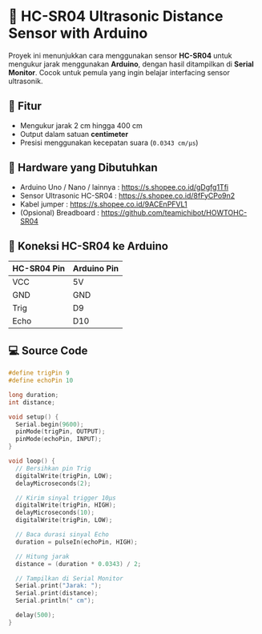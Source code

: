 # 📏 HC-SR04 Ultrasonic Distance Sensor with Arduino

Proyek ini menunjukkan cara menggunakan sensor **HC-SR04** untuk mengukur jarak menggunakan **Arduino**, dengan hasil ditampilkan di **Serial Monitor**. Cocok untuk pemula yang ingin belajar interfacing sensor ultrasonik.

## 🚀 Fitur
- Mengukur jarak 2 cm hingga 400 cm
- Output dalam satuan **centimeter**
- Presisi menggunakan kecepatan suara (`0.0343 cm/µs`)

## 🧰 Hardware yang Dibutuhkan
- Arduino Uno / Nano / lainnya : https://s.shopee.co.id/gDgfg1Tfi
- Sensor Ultrasonic HC-SR04 : https://s.shopee.co.id/8fFyCPo9n2
- Kabel jumper : https://s.shopee.co.id/9ACEnPFVL1
- (Opsional) Breadboard : https://github.com/teamichibot/HOWTOHC-SR04

## 🔌 Koneksi HC-SR04 ke Arduino

| HC-SR04 Pin | Arduino Pin |
|-------------|-------------|
| VCC         | 5V          |
| GND         | GND         |
| Trig        | D9          |
| Echo        | D10         |

## 💻 Source Code

```cpp
#define trigPin 9
#define echoPin 10

long duration;
int distance;

void setup() {
  Serial.begin(9600);
  pinMode(trigPin, OUTPUT);
  pinMode(echoPin, INPUT);
}

void loop() {
  // Bersihkan pin Trig
  digitalWrite(trigPin, LOW);
  delayMicroseconds(2);

  // Kirim sinyal trigger 10µs
  digitalWrite(trigPin, HIGH);
  delayMicroseconds(10);
  digitalWrite(trigPin, LOW);

  // Baca durasi sinyal Echo
  duration = pulseIn(echoPin, HIGH);

  // Hitung jarak
  distance = (duration * 0.0343) / 2;

  // Tampilkan di Serial Monitor
  Serial.print("Jarak: ");
  Serial.print(distance);
  Serial.println(" cm");

  delay(500);
}
